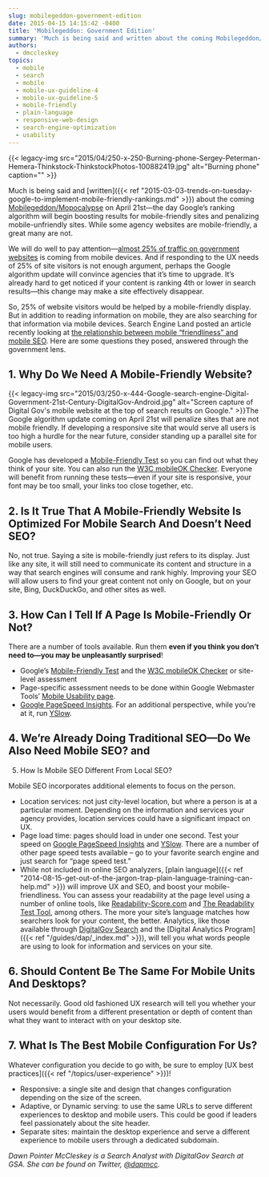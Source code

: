 ```yaml
---
slug: mobilegeddon-government-edition
date: 2015-04-15 14:15:42 -0400
title: 'Mobilegeddon: Government Edition'
summary: 'Much is being said and written about the coming Mobilegeddon/Mopocalypse on April 21st&mdash;the day Google’s ranking algorithm will begin boosting results for mobile-friendly sites and penalizing mobile-unfriendly sites. While some agency websites are mobile-friendly, a great many are not. We will do well to pay attention&mdash;almost 25% of traffic on government websites is coming from'
authors:
  - dmccleskey
topics:
  - mobile
  - search
  - mobile
  - mobile-ux-guideline-4
  - mobile-ux-guideline-5
  - mobile-friendly
  - plain-language
  - responsive-web-design
  - search-engine-optimization
  - usability
---
```


{{< legacy-img src="2015/04/250-x-250-Burning-phone-Sergey-Peterman-Hemera-Thinkstock-ThinkstockPhotos-100882419.jpg" alt="Burning phone" caption="" >}}

Much is being said and [written]({{< ref "2015-03-03-trends-on-tuesday-google-to-implement-mobile-friendly-rankings.md" >}}) about the coming [Mobilegeddon/Mopocalypse](http://searchengineland.com/infographic-mobile-seo-tips-217912) on April 21st—the day Google’s ranking algorithm will begin boosting results for mobile-friendly sites and penalizing mobile-unfriendly sites. While some agency websites are mobile-friendly, a great many are not.

We will do well to pay attention—[almost 25% of traffic on government websites](https://analytics.usa.gov/) is coming from mobile devices. And if responding to the UX needs of 25% of site visitors is not enough argument, perhaps the Google algorithm update will convince agencies that it’s time to upgrade. It’s already hard to get noticed if your content is ranking 4th or lower in search results—this change may make a site effectively disappear.

So, 25% of website visitors would be helped by a mobile-friendly display. But in addition to reading information on mobile, they are also searching for that information via mobile devices. Search Engine Land posted an article recently looking at [the relationship between mobile &#8220;friendliness&#8221; and mobile SEO](http://searchengineland.com/mobile-search-just-mobile-friendly-217905). Here are some questions they posed, answered through the government lens.

## 1. Why Do We Need A Mobile-Friendly Website?

{{< legacy-img src="2015/03/250-x-444-Google-search-engine-Digital-Government-21st-Century-DigitalGov-Android.jpg" alt="Screen capture of Digital Gov's mobile website at the top of search results on Google." >}}The Google algorithm update coming on April 21st will penalize sites that are not mobile friendly. If developing a responsive site that would serve all users is too high a hurdle for the near future, consider standing up a parallel site for mobile users.

Google has developed a [Mobile-Friendly Test](https://www.google.com/webmasters/tools/mobile-friendly/) so you can find out what they think of your site. You can also run the [W3C mobileOK Checker](http://validator.w3.org/mobile/). Everyone will benefit from running these tests—even if your site is responsive, your font may be too small, your links too close together, etc.

## 2. Is It True That A Mobile-Friendly Website Is Optimized For Mobile Search And Doesn’t Need SEO?

No, not true. Saying a site is mobile-friendly just refers to its display. Just like any site, it will still need to communicate its content and structure in a way that search engines will consume and rank highly. Improving your SEO will allow users to find your great content not only on Google, but on your site, Bing, DuckDuckGo, and other sites as well.

## 3. How Can I Tell If A Page Is Mobile-Friendly Or Not?

There are a number of tools available. Run them **even if you think you don’t need to—you may be unpleasantly surprised**!

  * Google’s [Mobile-Friendly Test](https://www.google.com/webmasters/tools/mobile-friendly/) and the [W3C mobileOK Checker](http://validator.w3.org/mobile/) or site-level assessment
  * Page-specific assessment needs to be done within Google Webmaster Tools’ [Mobile Usability page](https://www.google.com/webmasters/tools/mobile-usability?pli=1).
  * [Google PageSpeed Insights](https://developers.google.com/speed/pagespeed/insights/). For an additional perspective, while you’re at it, run [YSlow](http://yslow.org/).

## 4. We’re Already Doing Traditional SEO—Do We Also Need Mobile SEO? and

5. How Is Mobile SEO Different From Local SEO?

Mobile SEO incorporates additional elements to focus on the person.

  * Location services: not just city-level location, but where a person is at a particular moment. Depending on the information and services your agency provides, location services could have a significant impact on UX.
  * Page load time: pages should load in under one second. Test your speed on [Google PageSpeed Insights](https://developers.google.com/speed/pagespeed/insights/) and [YSlow](http://yslow.org/). There are a number of other page speed tests available &#8211; go to your favorite search engine and just search for “page speed test.”
  * While not included in online SEO analyzers, [plain language]({{< ref "2014-08-15-get-out-of-the-jargon-trap-plain-language-training-can-help.md" >}}) will improve UX and SEO, and boost your mobile-friendliness. You can assess your readability at the page level using a number of online tools, like [Readability-Score.com](https://readability-score.com/) and [The Readability Test Tool](http://read-able.com/), among others. The more your site’s language matches how searchers look for your content, the better. Analytics, like those available through [DigitalGov Search](http://search.digitalgov.gov/) and the [Digital Analytics Program]({{< ref "/guides/dap/_index.md" >}}), will tell you what words people are using to look for information and services on your site.

## 6. Should Content Be The Same For Mobile Units And Desktops?

Not necessarily. Good old fashioned UX research will tell you whether your users would benefit from a different presentation or depth of content than what they want to interact with on your desktop site.

## 7. What Is The Best Mobile Configuration For Us?

Whatever configuration you decide to go with, be sure to employ [UX best practices]({{< ref "/topics/user-experience" >}})!

  * Responsive: a single site and design that changes configuration depending on the size of the screen.
  * Adaptive, or Dynamic serving: to use the same URLs to serve different experiences to desktop and mobile users. This could be good if leaders feel passionately about the site header.
  * Separate sites: maintain the desktop experience and serve a different experience to mobile users through a dedicated subdomain.

_Dawn Pointer McCleskey is a Search Analyst with DigitalGov Search at GSA. She can be found on Twitter, [@dapmcc](https://twitter.com/dapmcc)._
